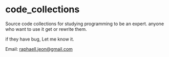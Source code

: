 code_collections
================

Source code collections for studying programming to be an expert.
anyone who want to use it get or rewrite them.

if they have bug, Let me know it.

Email: raphaell.jeon@gmail.com

